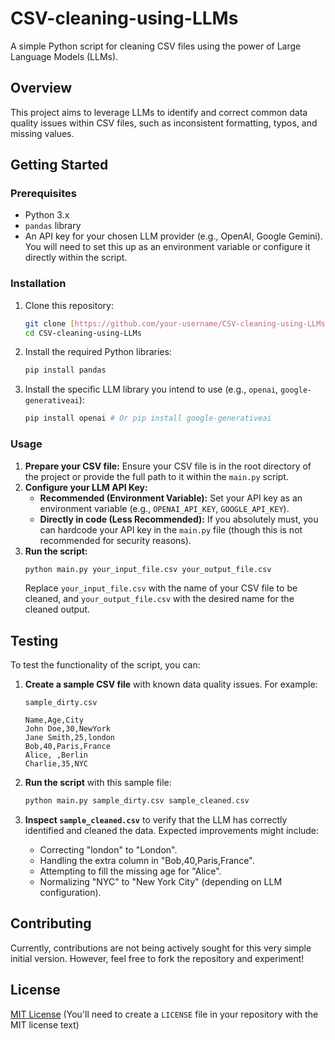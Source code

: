 # CSV-cleaning-using-LLMs

A simple Python script for cleaning CSV files using the power of Large Language Models (LLMs).

## Overview

This project aims to leverage LLMs to identify and correct common data quality issues within CSV files, such as inconsistent formatting, typos, and missing values.

## Getting Started

### Prerequisites

* Python 3.x
* `pandas` library
* An API key for your chosen LLM provider (e.g., OpenAI, Google Gemini). You will need to set this up as an environment variable or configure it directly within the script.

### Installation

1.  Clone this repository:
    ```bash
    git clone [https://github.com/your-username/CSV-cleaning-using-LLMs.git](https://github.com/your-username/CSV-cleaning-using-LLMs.git)
    cd CSV-cleaning-using-LLMs
    ```
2.  Install the required Python libraries:
    ```bash
    pip install pandas
    ```
3.  Install the specific LLM library you intend to use (e.g., `openai`, `google-generativeai`):
    ```bash
    pip install openai # Or pip install google-generativeai
    ```

### Usage

1.  **Prepare your CSV file:** Ensure your CSV file is in the root directory of the project or provide the full path to it within the `main.py` script.
2.  **Configure your LLM API Key:**
    * **Recommended (Environment Variable):** Set your API key as an environment variable (e.g., `OPENAI_API_KEY`, `GOOGLE_API_KEY`).
    * **Directly in code (Less Recommended):** If you absolutely must, you can hardcode your API key in the `main.py` file (though this is not recommended for security reasons).
3.  **Run the script:**
    ```bash
    python main.py your_input_file.csv your_output_file.csv
    ```
    Replace `your_input_file.csv` with the name of your CSV file to be cleaned, and `your_output_file.csv` with the desired name for the cleaned output.

## Testing

To test the functionality of the script, you can:

1.  **Create a sample CSV file** with known data quality issues. For example:

    `sample_dirty.csv`
    ```csv
    Name,Age,City
    John Doe,30,NewYork
    Jane Smith,25,london
    Bob,40,Paris,France
    Alice, ,Berlin
    Charlie,35,NYC
    ```

2.  **Run the script** with this sample file:

    ```bash
    python main.py sample_dirty.csv sample_cleaned.csv
    ```

3.  **Inspect `sample_cleaned.csv`** to verify that the LLM has correctly identified and cleaned the data. Expected improvements might include:
    * Correcting "london" to "London".
    * Handling the extra column in "Bob,40,Paris,France".
    * Attempting to fill the missing age for "Alice".
    * Normalizing "NYC" to "New York City" (depending on LLM configuration).

## Contributing

Currently, contributions are not being actively sought for this very simple initial version. However, feel free to fork the repository and experiment!

## License

[MIT License](LICENSE) (You'll need to create a `LICENSE` file in your repository with the MIT license text)
